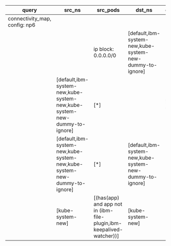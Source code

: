 |query|src_ns|src_pods|dst_ns|dst_pods|connection|
|---|---|---|---|---|---|
|connectivity_map, config: np6||||||
|||ip block: 0.0.0.0/0|[default,ibm-system-new,kube-system-new-dummy-to-ignore]|[*]|All connections|
||[default,ibm-system-new,kube-system-new,kube-system-new-dummy-to-ignore]|[*]||ip block: 0.0.0.0/0|All connections|
||[default,ibm-system-new,kube-system-new,kube-system-new-dummy-to-ignore]|[*]|[default,ibm-system-new,kube-system-new-dummy-to-ignore]|[*]|All connections|
||[kube-system-new]|[(has(app) and app not in (ibm-file-plugin,ibm-keepalived-watcher))]|[kube-system-new]|[*]|All connections|


